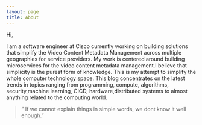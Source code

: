 ```yaml
---
layout: page
title: About
---
```



Hi,

I am a software engineer at Cisco currently working on building solutions that simplify the Video Content Metadata Management across multiple geographies for service providers. My work is centered around building microservices for the video content metadata management.I believe that simplicity is the purest form of knowledge. This is my attempt to simplify the whole computer technology space. This blog concentrates on the latest trends in topics ranging from programming, compute, algorithms, security,machine learning, CICD, hardware,distributed systems to almost anything related to the computing world.

>” If we cannot explain things in simple words, we dont know it well enough.”